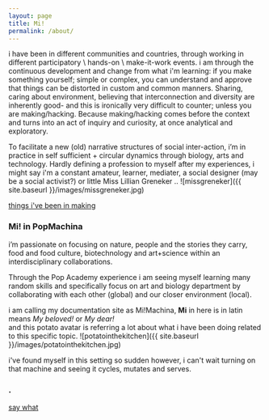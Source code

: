 ```yaml
---
layout: page
title: Mi! 
permalink: /about/
---
```


i have been in different communities and countries, through working in different participatory \ hands-on \ make-it-work events. i am through the continuous development and change from what i'm learning: if you make something yourself; simple or complex, you can understand and approve that things can be distorted in custom and common manners. Sharing, caring about environment, believing that interconnection and diversity are inherently good- and this is ironically very difficult to counter; unless you are making/hacking. Because making/hacking comes before the context and turns into an act of inquiry and curiosity, at once analytical and exploratory.  

To facilitate a new (old) narrative structures of social inter-action, i’m in practice in self sufficient + circular dynamics through biology, arts and technology. Hardly defining a profession to myself after my experiences, i might say i'm a constant amateur, learner, mediater, a social designer (may be a social activist?) or little Miss Lillian Greneker .. 
![missgreneker]({{ site.baseurl }}/images/missgreneker.jpg)

[things i've been in making](https://issuu.com/badedin/docs/0000)


### Mi! in PopMachina

i’m passionate on focusing on nature, people and the stories they carry, food and food culture, biotechnology and art+science within an interdisciplinary collaborations.

Through the Pop Academy experience i am seeing myself learning many random skills and specifically focus on art and biology department by collaborating with each other (global) and our closer environment (local).

i am calling my documentation site as Mi!Machina, **Mi** in here is in latin means _My beloved!_ or _My dear!_  
and this potato avatar is referring a lot about what i have been doing related to this specific topic. 
![potatointhekitchen]({{ site.baseurl }}/images/potatointhekitchen.jpg)
 

i've found myself in this setting so sudden however, i can't wait turning on that machine and seeing it cycles, mutates and serves.  


### .

[say what](mailto:mydearmachina@gmail.com)
